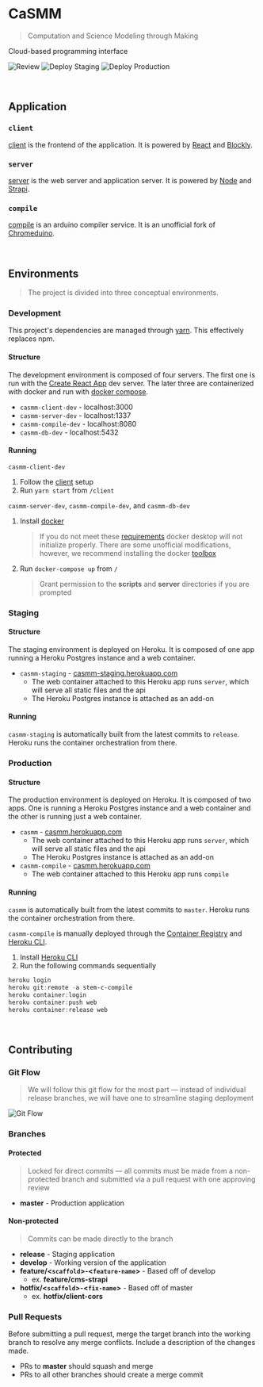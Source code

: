 # CaSMM

> Computation and Science Modeling through Making

Cloud-based programming interface

![Review](https://github.com/STEM-C/CaSMM/workflows/Review/badge.svg)
![Deploy Staging](https://github.com/STEM-C/CaSMM/workflows/Deploy%20Staging/badge.svg)
![Deploy Production](https://github.com/STEM-C/CaSMM/workflows/Deploy%20Production/badge.svg)

<br/>

## Application

### `client` 
[client](/client#client) is the frontend of the application. It is powered by [React](https://reactjs.org/) and [Blockly](https://developers.google.com/blockly).

### `server`

[server](/server#server) is the web server and application server. It is powered by [Node](https://nodejs.org/en/) and [Strapi](https://strapi.io/documentation/v3.x/getting-started/introduction.html).

### `compile`

  [compile](/compile#compile) is an arduino compiler service. It is an unofficial fork of [Chromeduino](https://github.com/spaceneedle/Chromeduino).

<br/>

## Environments

> The project is divided into three conceptual environments.

### Development
This project's dependencies are managed through [yarn](https://classic.yarnpkg.com/en/docs/install/#mac-stable). This effectively replaces npm.

#### Structure

The development environment is composed of four servers. The first one is run with the [Create React App](https://create-react-app.dev/docs/getting-started/) dev server. The later three are containerized with docker and run with [docker compose](https://docs.docker.com/compose/).

* `casmm-client-dev` - localhost:3000
* `casmm-server-dev` - localhost:1337
* `casmm-compile-dev` - localhost:8080
* `casmm-db-dev` - localhost:5432

#### Running

`casmm-client-dev`

1. Follow the [client](/client#setup) setup
2. Run `yarn start` from `/client`

`casmm-server-dev`, `casmm-compile-dev`, and `casmm-db-dev`

1. Install [docker](https://docs.docker.com/get-docker/)

   > If you do not meet these [requirements](https://docs.docker.com/toolbox/toolbox_install_windows/) docker desktop will not initialize properly. There are some unofficial modifications, however, we recommend installing the docker [toolbox](https://docs.docker.com/toolbox/toolbox_install_windows/) 

3. Run `docker-compose up` from `/`

   > Grant permission to the **scripts** and **server** directories if you are prompted

### Staging

#### Structure

The staging environment is deployed on Heroku. It is composed of one app running a Heroku Postgres instance and a web container.

* `casmm-staging` - [casmm-staging.herokuapp.com](https://casmm-staging.herokuapp.com/)
  * The web container attached to this Heroku app runs `server`, which will serve all static files and the api
  * The Heroku Postgres instance is attached as an add-on

#### Running

`casmm-staging` is automatically built from the latest commits to `release`. Heroku runs the container orchestration from there.

### Production

#### Structure

The production environment is deployed on Heroku. It is composed of two apps. One is running a Heroku Postgres instance and a web container and the other is running just a web container.

* `casmm` - [casmm.herokuapp.com](https://casmm.herokuapp.com/)
  * The web container attached to this Heroku app runs `server`, which will serve all static files and the api
  * The Heroku Postgres instance is attached as an add-on
* `casmm-compile` - [casmm.herokuapp.com](https://casmm-compile.herokuapp.com/)
  * The web container attached to this Heroku app runs `compile`

#### Running

`casmm` is automatically built from the latest commits to `master`. Heroku runs the container orchestration from there.

`casmm-compile` is manually deployed through the [Container Registry](https://devcenter.heroku.com/articles/container-registry-and-runtime) and [Heroku CLI](https://devcenter.heroku.com/articles/heroku-cli).

1. Install [Heroku CLI](https://devcenter.heroku.com/articles/heroku-cli)
2. Run the following commands sequentially

```powershell
heroku login
heroku git:remote -a stem-c-compile
heroku container:login
heroku container:push web
heroku container:release web
```

<br/>

## Contributing

### Git Flow 

> We will follow this git flow for the most part — instead of individual release branches, we will have one to streamline staging deployment 

![Git Flow](https://nvie.com/img/git-model@2x.png)

### Branches

#### Protected

> Locked for direct commits — all commits must be made from a non-protected branch and submitted via a pull request with one approving review

- **master** - Production application

#### Non-protected

> Commits can be made directly to the branch

- **release** - Staging application
- **develop** - Working version of the application
- **feature/<`scaffold`>-<`feature-name`>** - Based off of develop
  - ex. **feature/cms-strapi**
- **hotfix/<`scaffold`>-<`fix-name`>** - Based off of master
  - ex. **hotfix/client-cors**

### Pull Requests

Before submitting a pull request, merge the target branch into the working branch to resolve any merge conflicts. Include a description of the changes made.

- PRs to **master** should squash and merge
- PRs to all other branches should create a merge commit

